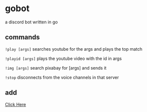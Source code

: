 # gobot
a discord bot written in go 

## commands

`!play [args]` searches youtube for the args and plays the top match

`!playid [args]` plays the youtube video with the id in args

`!img [args]` search pixabay for [args] and sends it

`!stop` disconnects from the voice channels in that server

## add
[Click Here](https://discord.com/oauth2/authorize?client_id=655547045402116096&scope=bot)
